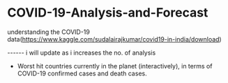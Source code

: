 # COVID-19-Analysis-and-Forecast
 understanding the COVID-19 data(https://www.kaggle.com/sudalairajkumar/covid19-in-india/download)
 
 
------ i will update as i increases the no. of analysis
 * Worst hit countries currently in the planet (interactively), in terms of COVID-19 confirmed cases and death cases.
